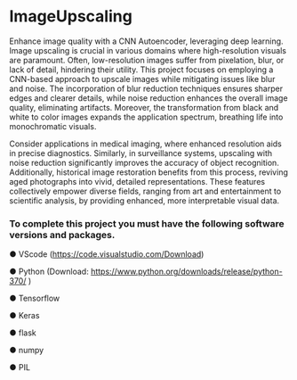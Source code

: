 # ImageUpscaling
Enhance image quality with a CNN Autoencoder, leveraging deep learning.
Image upscaling is crucial in various domains where high-resolution visuals are paramount. Often, low-resolution images suffer from pixelation, blur, or lack of detail, hindering their utility. This project focuses on employing a CNN-based approach to upscale images while mitigating issues like blur and noise. The incorporation of blur reduction techniques ensures sharper edges and clearer details, while noise reduction enhances the overall image quality, eliminating artifacts. Moreover, the transformation from black and white to color images expands the application spectrum, breathing life into monochromatic visuals. 

Consider applications in medical imaging, where enhanced resolution aids in precise diagnostics. Similarly, in surveillance systems, upscaling with noise reduction significantly improves the accuracy of object recognition. Additionally, historical image restoration benefits from this process, reviving aged photographs into vivid, detailed representations. These features collectively empower diverse fields, ranging from art and entertainment to scientific analysis, by providing enhanced, more interpretable visual data.

### To complete this project you must have the following software versions and packages.


●	VScode (https://code.visualstudio.com/Download)

●	Python (Download: https://www.python.org/downloads/release/python-370/ )

●	Tensorflow

●	Keras

●	flask

●	numpy

●	PIL
